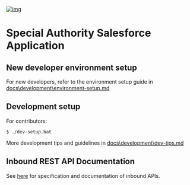 [![img](https://img.shields.io/badge/Lifecycle-Maturing-007EC6)](https://github.com/bcgov/repomountie/blob/master/doc/lifecycle-badges.md)

# Special Authority Salesforce Application

## New developer environment setup
For new developers, refer to the environment setup guide in [docs\development\environment-setup.md](docs\development\environment-setup.md) 

## Development setup
For contributors:
```
$ ./dev-setup.bat
```
More development tips and guidelines in [docs\development\dev-tips.md](docs\development\dev-tips.md) 
## Inbound REST API Documentation

See [here](https://bcgov.github.io/MoH-SAT/) for specification and documentation of inbound APIs.
